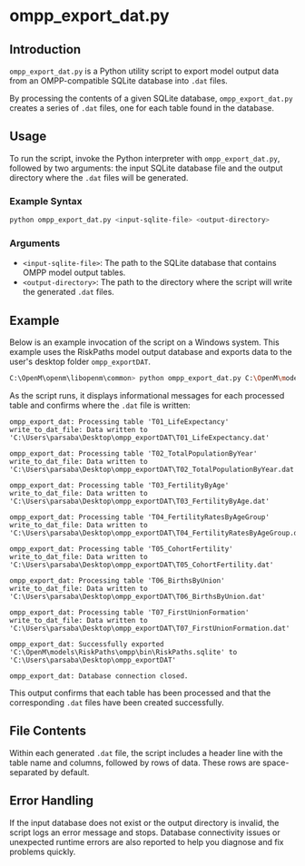 # ompp_export_dat.py

## Introduction
`ompp_export_dat.py` is a Python utility script to export model output data from an OMPP-compatible SQLite database into `.dat` files.

By processing the contents of a given SQLite database, `ompp_export_dat.py` creates a series of `.dat` files, one for each table found in the database.

## Usage
To run the script, invoke the Python interpreter with `ompp_export_dat.py`, followed by two arguments: the input SQLite database file and the output directory where the `.dat` files will be generated.

### Example Syntax
```bash
python ompp_export_dat.py <input-sqlite-file> <output-directory>
```

### Arguments
- `<input-sqlite-file>`: The path to the SQLite database that contains OMPP model output tables.
- `<output-directory>`: The path to the directory where the script will write the generated `.dat` files.

## Example
Below is an example invocation of the script on a Windows system. This example uses the RiskPaths model output database and exports data to the user's desktop folder `ompp_exportDAT`.

```bash
C:\OpenM\openm\libopenm\common> python ompp_export_dat.py C:\OpenM\models\RiskPaths\ompp\bin\RiskPaths.sqlite C:\Users\parsaba\Desktop\ompp_exportDAT
```

As the script runs, it displays informational messages for each processed table and confirms where the `.dat` file is written:

```plaintext
ompp_export_dat: Processing table 'T01_LifeExpectancy'
write_to_dat_file: Data written to 'C:\Users\parsaba\Desktop\ompp_exportDAT\T01_LifeExpectancy.dat'

ompp_export_dat: Processing table 'T02_TotalPopulationByYear'
write_to_dat_file: Data written to 'C:\Users\parsaba\Desktop\ompp_exportDAT\T02_TotalPopulationByYear.dat'

ompp_export_dat: Processing table 'T03_FertilityByAge'
write_to_dat_file: Data written to 'C:\Users\parsaba\Desktop\ompp_exportDAT\T03_FertilityByAge.dat'

ompp_export_dat: Processing table 'T04_FertilityRatesByAgeGroup'
write_to_dat_file: Data written to 'C:\Users\parsaba\Desktop\ompp_exportDAT\T04_FertilityRatesByAgeGroup.dat'

ompp_export_dat: Processing table 'T05_CohortFertility'
write_to_dat_file: Data written to 'C:\Users\parsaba\Desktop\ompp_exportDAT\T05_CohortFertility.dat'

ompp_export_dat: Processing table 'T06_BirthsByUnion'
write_to_dat_file: Data written to 'C:\Users\parsaba\Desktop\ompp_exportDAT\T06_BirthsByUnion.dat'

ompp_export_dat: Processing table 'T07_FirstUnionFormation'
write_to_dat_file: Data written to 'C:\Users\parsaba\Desktop\ompp_exportDAT\T07_FirstUnionFormation.dat'

ompp_export_dat: Successfully exported 'C:\OpenM\models\RiskPaths\ompp\bin\RiskPaths.sqlite' to 'C:\Users\parsaba\Desktop\ompp_exportDAT'

ompp_export_dat: Database connection closed.
```

This output confirms that each table has been processed and that the corresponding `.dat` files have been created successfully.

## File Contents
Within each generated `.dat` file, the script includes a header line with the table name and columns, followed by rows of data. These rows are space-separated by default.

## Error Handling
If the input database does not exist or the output directory is invalid, the script logs an error message and stops. Database connectivity issues or unexpected runtime errors are also reported to help you diagnose and fix problems quickly.